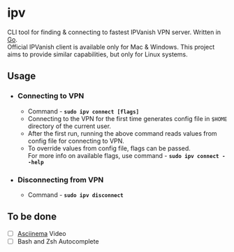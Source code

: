 # ipv

CLI tool for finding &amp; connecting to fastest IPVanish VPN server. Written in [Go](https://golang.org/).  
Official IPVanish client is available only for Mac & Windows. This project aims to provide similar capabilities, but only for Linux systems.

## Usage

- ### Connecting to VPN

  - Command - **`sudo ipv connect [flags]`**
  - Connecting to the VPN for the first time generates config file in `$HOME` directory of the current user.
  - After the first run, running the above command reads values from config file for connecting to VPN.
  - To override values from config file, flags can be passed.  
    For more info on available flags, use command - **`sudo ipv connect --help`**

- ### Disconnecting from VPN

  - Command - **`sudo ipv disconnect`**

## To be done

- [ ] [Asciinema](https://asciinema.org) Video
- [ ] Bash and Zsh Autocomplete
